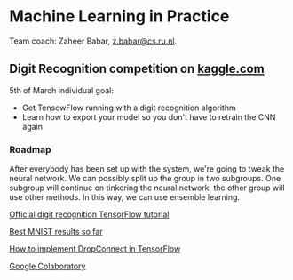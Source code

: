 # Machine Learning in Practice

Team coach: Zaheer Babar, [z.babar@cs.ru.nl](z.babar@cs.ru.nl).


## Digit Recognition competition on [kaggle.com](https://kaggle.com/)
5th of March individual goal:
* Get TensowFlow running with a digit recognition algorithm
* Learn how to export your model so you don't have to retrain the CNN again


### Roadmap
After everybody has been set up with the system, we're going to tweak the neural network. 
We can possibly split up the group in two subgroups. One subgroup will continue on tinkering the neural network, the other group will use other methods. In this way, we can use ensemble learning.

[Official digit recognition TensorFlow tutorial](https://www.tensorflow.org/tutorials/layers)

[Best MNIST results so far](http://rodrigob.github.io/are_we_there_yet/build/classification_datasets_results.html#4d4e495354)

[How to implement DropConnect in TensorFlow](https://nickcdryan.wordpress.com/2017/06/13/dropconnect-implementation-in-python-and-tensorflow/)

[Google Colaboratory](https://colab.research.google.com/notebooks/welcome.ipynb)

